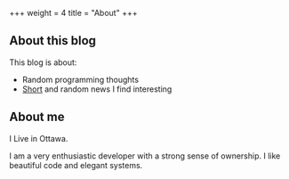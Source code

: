 +++
weight = 4
title = "About"
+++

## About this blog

This blog is about:

 * Random programming thoughts
 * [Short](/short) and random news I find interesting

## About me

I Live in Ottawa.

I am a very enthusiastic developer with a strong sense of ownership. I like beautiful code and elegant systems.


